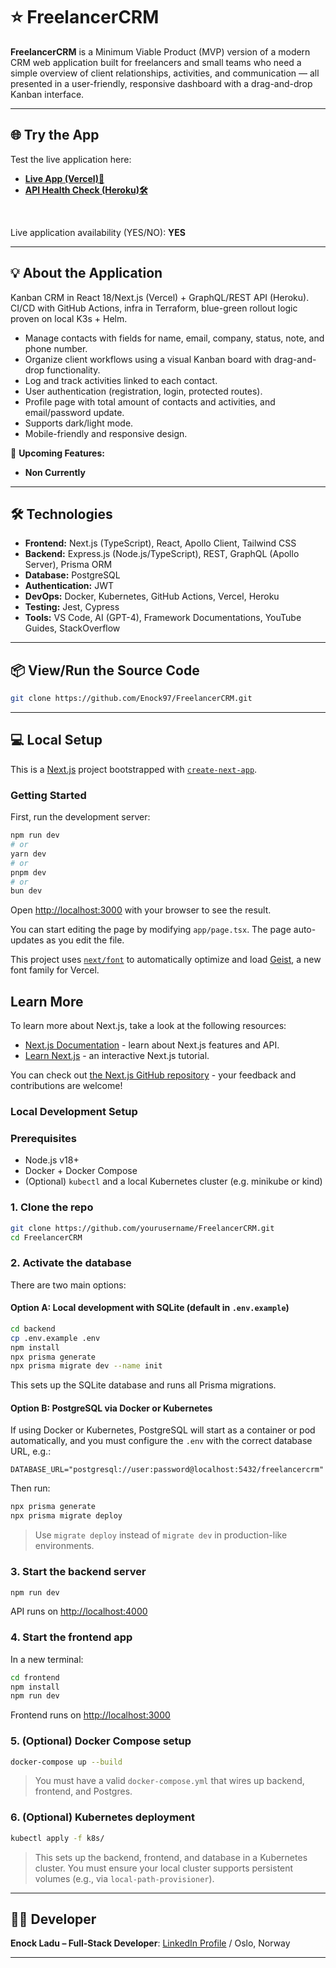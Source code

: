 # ⭐ FreelancerCRM

**FreelancerCRM** is a Minimum Viable Product (MVP) version of a modern CRM web application built for freelancers and small teams who need a simple overview of client relationships, activities, and communication — all presented in a user-friendly, responsive dashboard with a drag-and-drop Kanban interface.

---

## 🌐 Try the App

Test the live application here: 
- **[Live App (Vercel)🚀](https://freelancercrm-deployment.vercel.app)**
- **[API Health Check (Heroku)🛠️](https://freelancercrm-backend-838d0cf51a08.herokuapp.com/api/health)**

<br>

Live application availability (YES/NO): **YES**

---

## 💡 About the Application
Kanban CRM in React 18/Next.js (Vercel) + GraphQL/REST API (Heroku). CI/CD with GitHub Actions, infra in Terraform, blue-green rollout logic proven on local K3s + Helm.

- Manage contacts with fields for name, email, company, status, note, and phone number.
- Organize client workflows using a visual Kanban board with drag-and-drop functionality.
- Log and track activities linked to each contact.
- User authentication (registration, login, protected routes).
- Profile page with total amount of contacts and activities, and email/password update.
- Supports dark/light mode.
- Mobile-friendly and responsive design.

🙏 **Upcoming Features:**
- **Non Currently**

---

## 🛠️ Technologies

- **Frontend:** Next.js (TypeScript), React, Apollo Client, Tailwind CSS
- **Backend:** Express.js (Node.js/TypeScript), REST, GraphQL (Apollo Server), Prisma ORM
- **Database:** PostgreSQL
- **Authentication:** JWT
- **DevOps:** Docker, Kubernetes, GitHub Actions, Vercel, Heroku
- **Testing:** Jest, Cypress
- **Tools:** VS Code, AI (GPT-4), Framework Documentations, YouTube Guides, StackOverflow

---

## 📦 View/Run the Source Code

```sh
git clone https://github.com/Enock97/FreelancerCRM.git
```

---

## 💻 Local Setup

This is a [Next.js](https://nextjs.org) project bootstrapped with [`create-next-app`](https://nextjs.org/docs/app/api-reference/cli/create-next-app).

### Getting Started

First, run the development server:

```bash
npm run dev
# or
yarn dev
# or
pnpm dev
# or
bun dev
```

Open [http://localhost:3000](http://localhost:3000) with your browser to see the result.

You can start editing the page by modifying `app/page.tsx`. The page auto-updates as you edit the file.

This project uses [`next/font`](https://nextjs.org/docs/app/building-your-application/optimizing/fonts) to automatically optimize and load [Geist](https://vercel.com/font), a new font family for Vercel.

## Learn More

To learn more about Next.js, take a look at the following resources:

- [Next.js Documentation](https://nextjs.org/docs) - learn about Next.js features and API.
- [Learn Next.js](https://nextjs.org/learn) - an interactive Next.js tutorial.

You can check out [the Next.js GitHub repository](https://github.com/vercel/next.js/) - your feedback and contributions are welcome!

### Local Development Setup

### Prerequisites

- Node.js v18+
- Docker + Docker Compose
- (Optional) `kubectl` and a local Kubernetes cluster (e.g. minikube or kind)

### 1. Clone the repo

```bash
git clone https://github.com/yourusername/FreelancerCRM.git
cd FreelancerCRM
```

### 2. Activate the database

There are two main options:

#### Option A: Local development with SQLite (default in `.env.example`)

```bash
cd backend
cp .env.example .env
npm install
npx prisma generate
npx prisma migrate dev --name init
```

This sets up the SQLite database and runs all Prisma migrations.

#### Option B: PostgreSQL via Docker or Kubernetes

If using Docker or Kubernetes, PostgreSQL will start as a container or pod automatically, and you must configure the `.env` with the correct database URL, e.g.:

```
DATABASE_URL="postgresql://user:password@localhost:5432/freelancercrm"
```

Then run:

```bash
npx prisma generate
npx prisma migrate deploy
```

> Use `migrate deploy` instead of `migrate dev` in production-like environments.

### 3. Start the backend server

```bash
npm run dev
```

API runs on [http://localhost:4000](http://localhost:4000)

### 4. Start the frontend app

In a new terminal:

```bash
cd frontend
npm install
npm run dev
```

Frontend runs on [http://localhost:3000](http://localhost:3000)

### 5. (Optional) Docker Compose setup

```bash
docker-compose up --build
```

> You must have a valid `docker-compose.yml` that wires up backend, frontend, and Postgres.

### 6. (Optional) Kubernetes deployment

```bash
kubectl apply -f k8s/
```

> This sets up the backend, frontend, and database in a Kubernetes cluster. You must ensure your local cluster supports persistent volumes (e.g., via `local-path-provisioner`).

---


## 👨‍💻 Developer

**Enock Ladu – Full-Stack Developer**: [LinkedIn Profile](https://www.linkedin.com/in/enock-ladu-b56b0724b/) / Oslo, Norway

---
